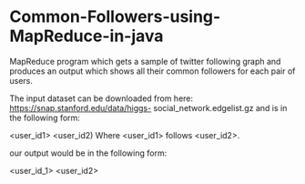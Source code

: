 # Common-Followers-using-MapReduce-in-java
MapReduce program which gets a sample of twitter following graph and produces an output which shows all their common followers for each pair of users. 

The input dataset can be downloaded from here: https://snap.stanford.edu/data/higgs- social_network.edgelist.gz and is in the following form: 
 
<user_id1> <user_id2) 
Where <user_id1> follows <user_id2>.
 
 
our output would be in the following form: 
 
<user_id_1> <user_id2> <A comma separated list of common followers> 
